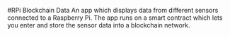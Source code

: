 #RPi Blockchain Data
An app which displays data from different sensors connected to a Raspberry Pi. The app runs on a smart contract which lets you enter and store the sensor data into a blockchain network. 
